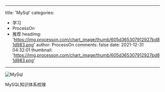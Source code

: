 
---
title: 'MySql'
categories: 
 - 学习
 - ProcessOn
 - 推荐
headimg: 'https://img.processon.com/chart_image/thumb/605d365307912927bd81d983.png'
author: ProcessOn
comments: false
date: 2021-12-31 04:32:01
thumbnail: 'https://img.processon.com/chart_image/thumb/605d365307912927bd81d983.png'
---

<div>   
<img class="thumb" alt="MySql" src="https://img.processon.com/chart_image/thumb/605d365307912927bd81d983.png" referrerpolicy="no-referrer">
<p>MySQL知识体系梳理</p>  
</div>
            